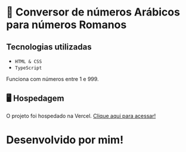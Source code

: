 # 🔢 Conversor de números Arábicos para números Romanos

## Tecnologias utilizadas
* ``HTML & CSS``
* ``TypeScript``

Funciona com números entre 1 e 999.

## :desktop_computer: Hospedagem

O projeto foi hospedado na Vercel. [Clique aqui para acessar!](https://arabic-to-roman-converter.vercel.app)

# Desenvolvido por mim!